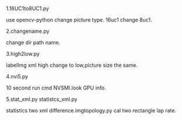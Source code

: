 1.16UC1to8UC1.py

use opencv-python change picture type. 16uc1 change 8uc1.

2.changename.py

change dir path name.

3.high2low.py

labelImg xml high change to low,picture size the same.

4.nvi5.py

10 second run cmd NVSMI.look GPU info.

5.stat_xml.py statistcs_xml.py

statistics two xml difference.imgtopology.py cal two rectangle lap rate.
